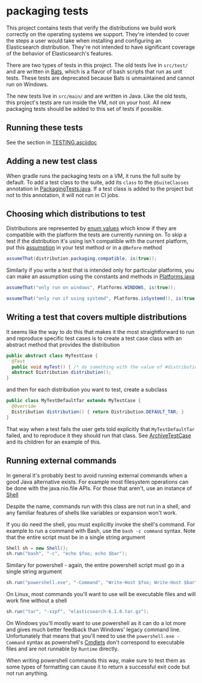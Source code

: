 # packaging tests

This project contains tests that verify the distributions we build work
correctly on the operating systems we support. They're intended to cover the
steps a user would take when installing and configuring an Elasticsearch
distribution. They're not intended to have significant coverage of the behavior
of Elasticsearch's features.

There are two types of tests in this project. The old tests live in
`src/test/` and are written in [Bats](https://github.com/sstephenson/bats),
which is a flavor of bash scripts that run as unit tests. These tests are
deprecated because Bats is unmaintained and cannot run on Windows.

The new tests live in `src/main/` and are written in Java. Like the old tests,
this project's tests are run inside the VM, not on your host. All new packaging
tests should be added to this set of tests if possible.

## Running these tests

See the section in [TESTING.asciidoc](../../TESTING.asciidoc#testing-packaging)

## Adding a new test class

When gradle runs the packaging tests on a VM, it runs the full suite by
default. To add a test class to the suite, add its `class` to the
`@SuiteClasses` annotation in [PackagingTests.java](src/main/java/org/elasticsearch/packaging/PackagingTests.java).
If a test class is added to the project but not to this annotation, it will not
run in CI jobs.

## Choosing which distributions to test

Distributions are represented by [enum values](src/main/java/org/elasticsearch/packaging/util/Distribution.java)
which know if they are compatible with the platform the tests are currently
running on. To skip a test if the distribution it's using isn't compatible with
the current platform, put this [assumption](https://github.com/junit-team/junit4/wiki/assumptions-with-assume)
in your test method or in a `@Before` method

```java
assumeThat(distribution.packaging.compatible, is(true));
```

Similarly if you write a test that is intended only for particular platforms,
you can make an assumption using the constants and methods in [Platforms.java](src/main/java/org/elasticsearch/packaging/util/Platforms.java)

```java
assumeThat("only run on windows", Platforms.WINDOWS, is(true));

assumeThat("only run if using systemd", Platforms.isSystemd(), is(true));
```

## Writing a test that covers multiple distributions

It seems like the way to do this that makes it the most straightforward to run
and reproduce specific test cases is to create a test case class with an
abstract method that provides the distribution

```java
public abstract class MyTestCase {
  @Test
  public void myTest() { /* do something with the value of #distribution() */ }
  abstract Distribution distribution();
}
```

and then for each distribution you want to test, create a subclass

```java
public class MyTestDefaultTar extends MyTestCase {
  @Override
  Distribution distribution() { return Distribution.DEFAULT_TAR; }
}
```

That way when a test fails the user gets told explicitly that `MyTestDefaultTar`
failed, and to reproduce it they should run that class. See [ArchiveTestCase](src/main/java/org/elasticsearch/packaging/test/ArchiveTestCase.java)
and its children for an example of this.

## Running external commands

In general it's probably best to avoid running external commands when a good
Java alternative exists. For example most filesystem operations can be done with
the java.nio.file APIs. For those that aren't, use an instance of [Shell](src/main/java/org/elasticsearch/packaging/util/Shell.java)

Despite the name, commands run with this class are not run in a shell, and any
familiar features of shells like variables or expansion won't work.

If you do need the shell, you must explicitly invoke the shell's command. For
example to run a command with Bash, use the `bash -c command` syntax. Note that
the entire script must be in a single string argument

```java
Shell sh = new Shell();
sh.run("bash", "-c", "echo $foo; echo $bar");
```

Similary for powershell - again, the entire powershell script must go in a
single string argument

```java
sh.run("powershell.exe", "-Command", "Write-Host $foo; Write-Host $bar");
```

On Linux, most commands you'll want to use will be executable files and will
work fine without a shell

```java
sh.run("tar", "-xzpf", "elasticsearch-6.1.0.tar.gz");
```

On Windows you'll mostly want to use powershell as it can do a lot more and
gives much better feedback than Windows' legacy command line. Unfortunately that
means that you'll need to use the `powershell.exe -Command` syntax as
powershell's [Cmdlets](https://msdn.microsoft.com/en-us/library/ms714395.aspx)
don't correspond to executable files and are not runnable by `Runtime` directly.

When writing powershell commands this way, make sure to test them as some types
of formatting can cause it to return a successful exit code but not run
anything.
